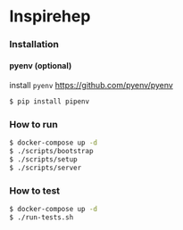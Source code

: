 # Inspirehep

### Installation

#### pyenv (optional)
install ``pyenv`` https://github.com/pyenv/pyenv

```bash
$ pip install pipenv
```

### How to run

```bash
$ docker-compose up -d
$ ./scripts/bootstrap
$ ./scripts/setup
$ ./scripts/server
```

### How to test

```bash
$ docker-compose up -d
$ ./run-tests.sh
```
